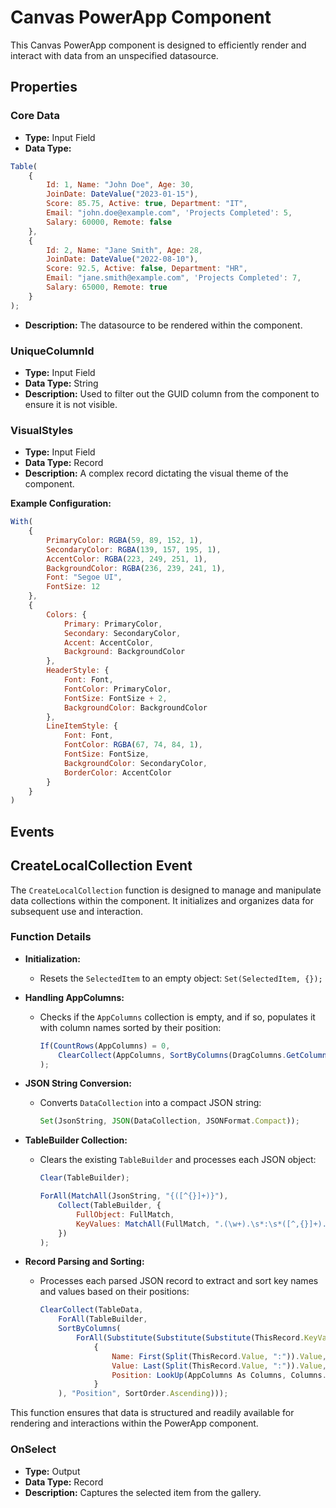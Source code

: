 # Canvas PowerApp Component

This Canvas PowerApp component is designed to efficiently render and interact with data from an unspecified datasource. 

## Properties

### Core Data
- **Type:** Input Field
- **Data Type:**
```javascript
Table(
    { 
        Id: 1, Name: "John Doe", Age: 30,
        JoinDate: DateValue("2023-01-15"),
        Score: 85.75, Active: true, Department: "IT",
        Email: "john.doe@example.com", 'Projects Completed': 5,
        Salary: 60000, Remote: false
    },
    { 
        Id: 2, Name: "Jane Smith", Age: 28,
        JoinDate: DateValue("2022-08-10"),
        Score: 92.5, Active: false, Department: "HR",
        Email: "jane.smith@example.com", 'Projects Completed': 7,
        Salary: 65000, Remote: true
    }
);
```
- **Description:** The datasource to be rendered within the component.

### UniqueColumnId
- **Type:** Input Field
- **Data Type:** String
- **Description:** Used to filter out the GUID column from the component to ensure it is not visible.

### VisualStyles
- **Type:** Input Field
- **Data Type:** Record
- **Description:** A complex record dictating the visual theme of the component.  

**Example Configuration:**
```javascript
With(
    {
        PrimaryColor: RGBA(59, 89, 152, 1),
        SecondaryColor: RGBA(139, 157, 195, 1),
        AccentColor: RGBA(223, 249, 251, 1),
        BackgroundColor: RGBA(236, 239, 241, 1),
        Font: "Segoe UI",
        FontSize: 12
    },
    {
        Colors: {
            Primary: PrimaryColor,
            Secondary: SecondaryColor,
            Accent: AccentColor,
            Background: BackgroundColor
        },
        HeaderStyle: {
            Font: Font,
            FontColor: PrimaryColor,
            FontSize: FontSize + 2,
            BackgroundColor: BackgroundColor
        },
        LineItemStyle: {
            Font: Font,
            FontColor: RGBA(67, 74, 84, 1),
            FontSize: FontSize,
            BackgroundColor: SecondaryColor,
            BorderColor: AccentColor
        }
    }
)
```
## Events

## CreateLocalCollection Event

The `CreateLocalCollection` function is designed to manage and manipulate data collections within the component. It initializes and organizes data for subsequent use and interaction.

### Function Details

- **Initialization:**
  - Resets the `SelectedItem` to an empty object: `Set(SelectedItem, {});`

- **Handling AppColumns:**
  - Checks if the `AppColumns` collection is empty, and if so, populates it with column names sorted by their position: 
    ```javascript
    If(CountRows(AppColumns) = 0,
        ClearCollect(AppColumns, SortByColumns(DragColumns.GetColumnNames(), "Position", SortOrder.Ascending))
    );
    ```

- **JSON String Conversion:**
  - Converts `DataCollection` into a compact JSON string:
    ```javascript
    Set(JsonString, JSON(DataCollection, JSONFormat.Compact)); 
    ```

- **TableBuilder Collection:**
  - Clears the existing `TableBuilder` and processes each JSON object:
    ```javascript
    Clear(TableBuilder);

    ForAll(MatchAll(JsonString, "{([^{}]+)}"),
        Collect(TableBuilder, {
            FullObject: FullMatch,
            KeyValues: MatchAll(FullMatch, ".(\w+).\s*:\s*([^,{}]+).")
        })
    );
    ```

- **Record Parsing and Sorting:**
  - Processes each parsed JSON record to extract and sort key names and values based on their positions:
    ```javascript
    ClearCollect(TableData,
        ForAll(TableBuilder,
        SortByColumns(
            ForAll(Substitute(Substitute(Substitute(ThisRecord.KeyValues.FullMatch, "}", ""), ",", ""), Char(34), ""), 
                {
                    Name: First(Split(ThisRecord.Value, ":")).Value,
                    Value: Last(Split(ThisRecord.Value, ":")).Value, 
                    Position: LookUp(AppColumns As Columns, Columns.Value = First(Split(ThisRecord.Value, ":")).Value).Position
                }
        ), "Position", SortOrder.Ascending)));
    ```

This function ensures that data is structured and readily available for rendering and interactions within the PowerApp component.



### OnSelect
- **Type:** Output
- **Data Type:** Record
- **Description:** Captures the selected item from the gallery.
